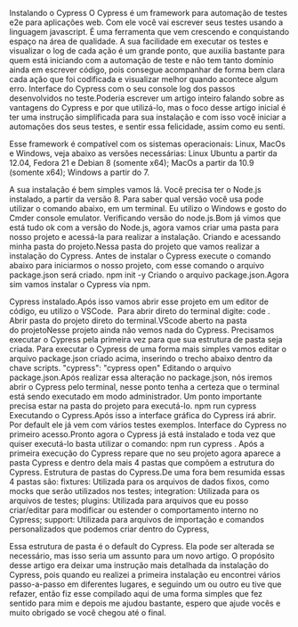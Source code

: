 Instalando o Cypress
O Cypress é um framework para automação de testes e2e para aplicações web. Com ele você vai escrever seus testes usando a linguagem javascript. É uma ferramenta que vem crescendo e conquistando espaço na área de qualidade.
A sua facilidade em executar os testes e visualizar o log de cada ação é um grande ponto, que auxilia bastante para quem está iniciando com a automação de teste e não tem tanto domínio ainda em escrever código, pois consegue acompanhar de forma bem clara cada ação que foi codificada e visualizar melhor quando acontece algum erro.
Interface do Cypress com o seu console log dos passos desenvolvidos no teste.Poderia escrever um artigo inteiro falando sobre as vantagens do Cypress e por que utilizá-lo, mas o foco desse artigo inicial é ter uma instrução simplificada para sua instalação e com isso você iniciar a automações dos seus testes, e sentir essa felicidade, assim como eu senti.



Esse framework é compatível com os sistemas operacionais: Linux, MacOs e Windows, veja abaixo as versões necessárias:
Linux Ubuntu a partir da 12.04, Fedora 21 e Debian 8 (somente x64);
MacOs a partir da 10.9 (somente x64);
Windows a partir do 7.

A sua instalação é bem simples vamos lá. Você precisa ter o Node.js instalado, a partir da versão 8. Para saber qual versão você usa pode utilizar o comando abaixo, em um terminal. Eu utilizo o Windows e gosto do Cmder console emulator.
Verificando versão do node.js.Bom já vimos que está tudo ok com a versão do Node.js, agora vamos criar uma pasta para nosso projeto e acessá-la para realizar a instalação.
Criando e acessando minha pasta do projeto.Nessa pasta do projeto que vamos realizar a instalação do Cypress. Antes de instalar o Cypress execute o comando abaixo para iniciarmos o nosso projeto, com esse comando o arquivo package.json será criado.
npm init -y
Criando o arquivo package.json.Agora sim vamos instalar o Cypress via npm.


Cypress instalado.Após isso vamos abrir esse projeto em um editor de código, eu utilizo o VSCode. 
Para abrir direto do terminal digite:
code .
Abrir pasta do projeto direto do terminal.VScode aberto na pasta do projetoNesse projeto ainda não vemos nada do Cypress. Precisamos executar o Cypress pela primeira vez para que sua estrutura de pasta seja criada.
Para executar o Cypress de uma forma mais simples vamos editar o arquivo package.json criado acima, inserindo o trecho abaixo dentro da chave scripts.
"cypress": "cypress open"
Editando o arquivo package.json.Após realizar essa alteração no package.json, nós iremos abrir o Cypress pelo terminal, nesse ponto tenha a certeza que o terminal está sendo executado em modo administrador. Um ponto importante precisa estar na pasta do projeto para executá-lo.
npm run cypress
Executando o Cypress.Após isso a interface gráfica do Cypress irá abrir. Por default ele já vem com vários testes exemplos.
Interface do Cypress no primeiro acesso.Pronto agora o Cypress já está instalado e toda vez que quiser executá-lo basta utilizar o comando: npm run cypress .
Após a primeira execução do Cypress repare que no seu projeto agora aparece a pasta Cypress e dentro dela mais 4 pastas que compõem a estrutura do Cypress.
Estrutura de pastas do Cypress.De uma fora bem resumida essas 4 pastas são:
fixtures: Utilizada para os arquivos de dados fixos, como mocks que serão utilizados nos testes;
integration: Utilizada para os arquivos de testes;
plugins: Utilizada para arquivos que eu posso criar/editar para modificar ou estender o comportamento interno no Cypress;
support: Utilizada para arquivos de importação e comandos personalizados que podemos criar dentro do Cypress,

Essa estrutura de pasta é o default do Cypress. Ela pode ser alterada se necessário, mas isso seria um assunto para um novo artigo.
O propósito desse artigo era deixar uma instrução mais detalhada da instalação do Cypress, pois quando eu realizei a primeira instalação eu encontrei vários passo-a-passo em diferentes lugares, e seguindo um ou outro eu tive que refazer, então fiz esse compilado aqui de uma forma simples que fez sentido para mim e depois me ajudou bastante, espero que ajude vocês e muito obrigado se você chegou até o final.
